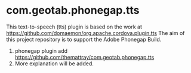 com.geotab.phonegap.tts
=========================

This text-to-speech (tts) plugin is based on the work at https://github.com/domaemon/org.apache.cordova.plugin.tts
The aim of this project repository is to support the Adobe Phonegap Build.

1. phonegap plugin add https://github.com/themattray/com.geotab.phonegap.tts
2. More explanation will be added.

